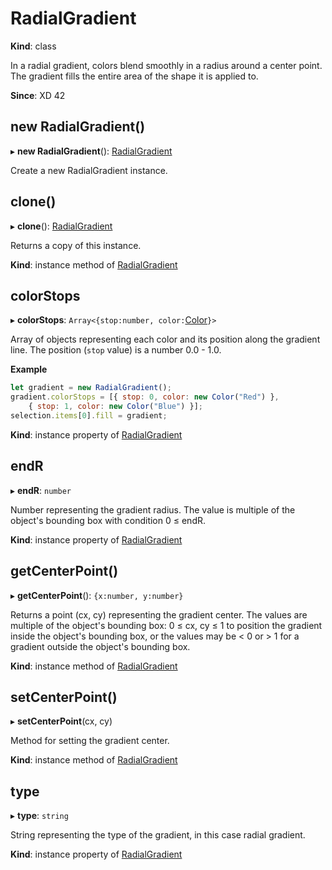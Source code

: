 # RadialGradient

**Kind**: class

In a radial gradient, colors blend smoothly in a radius around a center point. The gradient fills the entire area of the shape it is applied to.

**Since**: XD 42

## new RadialGradient()

▸ **new RadialGradient**(): [RadialGradient](#RadialGradient)

Create a new RadialGradient instance.

## clone()

▸ **clone**(): [RadialGradient](#RadialGradient)

Returns a copy of this instance.

**Kind**: instance method of [RadialGradient](#RadialGradient)

## colorStops

▸ **colorStops**: `Array<{stop:number, color:`[Color](/develop/reference/Color)`}>`

Array of objects representing each color and its position along the gradient line. The position (`stop` value) is a number 0.0 - 1.0.

**Example**
```js
let gradient = new RadialGradient();
gradient.colorStops = [{ stop: 0, color: new Color("Red") },
    { stop: 1, color: new Color("Blue") }];
selection.items[0].fill = gradient;
```

**Kind**: instance property of [RadialGradient](#RadialGradient)

## endR

▸ **endR**: `number`

Number representing the gradient radius. The value is multiple of the object's bounding box with condition 0 ≤ endR.

**Kind**: instance property of [RadialGradient](#RadialGradient)

## getCenterPoint()

▸ **getCenterPoint**(): `{x:number, y:number}`

Returns a point (cx, cy) representing the gradient center. The values are multiple of the object's bounding box: 0 ≤ cx, cy ≤ 1 to position
the gradient inside the object's bounding box, or the values may be < 0 or > 1 for a gradient outside the object's bounding box.

**Kind**: instance method of [RadialGradient](#RadialGradient)

## setCenterPoint()

▸ **setCenterPoint**(cx, cy)

Method for setting the gradient center.

**Kind**: instance method of [RadialGradient](#RadialGradient)

## type

▸ **type**: `string`

String representing the type of the gradient, in this case radial gradient.

**Kind**: instance property of [RadialGradient](#RadialGradient)
